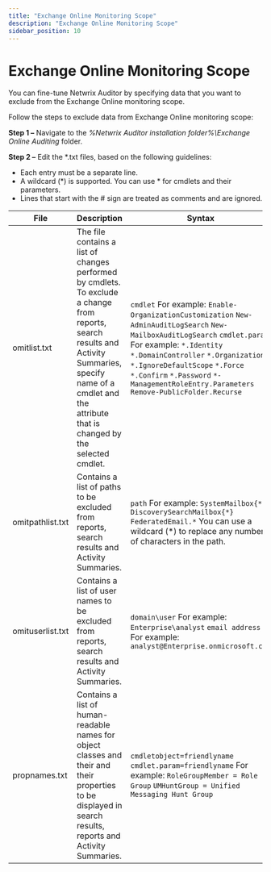 ```yaml
---
title: "Exchange Online Monitoring Scope"
description: "Exchange Online Monitoring Scope"
sidebar_position: 10
---
```


# Exchange Online Monitoring Scope

You can fine-tune Netwrix Auditor by specifying data that you want to exclude from the Exchange
Online monitoring scope.

Follow the steps to exclude data from Exchange Online monitoring scope:

**Step 1 –** Navigate to the _%Netwrix Auditor installation folder%\Exchange Online Auditing_
folder.

**Step 2 –** Edit the \*.txt files, based on the following guidelines:

- Each entry must be a separate line.
- A wildcard (\*) is supported. You can use \* for cmdlets and their parameters.
- Lines that start with the # sign are treated as comments and are ignored.

| File             | Description                                                                                                                                                                                                           | Syntax                                                                                                                                                                                                                                                                                                                   |
| ---------------- | --------------------------------------------------------------------------------------------------------------------------------------------------------------------------------------------------------------------- | ------------------------------------------------------------------------------------------------------------------------------------------------------------------------------------------------------------------------------------------------------------------------------------------------------------------------ |
| omitlist.txt     | The file contains a list of changes performed by cmdlets. To exclude a change from reports, search results and Activity Summaries, specify name of a cmdlet and the attribute that is changed by the selected cmdlet. | `cmdlet` For example: `Enable-OrganizationCustomization` `New-AdminAuditLogSearch` `New-MailboxAuditLogSearch` `cmdlet.param` For example: `*.Identity` `*.DomainController` `*.Organization` `*.IgnoreDefaultScope` `*.Force` `*.Confirm` `*.Password` `*-ManagementRoleEntry.Parameters` `Remove-PublicFolder.Recurse` |
| omitpathlist.txt | Contains a list of paths to be excluded from reports, search results and Activity Summaries.                                                                                                                          | `path` For example: `SystemMailbox{*}` `DiscoverySearchMailbox{*}` `FederatedEmail.*` You can use a wildcard (\*) to replace any number of characters in the path.                                                                                                                                                       |
| omituserlist.txt | Contains a list of user names to be excluded from reports, search results and Activity Summaries.                                                                                                                     | `domain\user` For example: `Enterprise\analyst` `email address` For example: `analyst@Enterprise.onmicrosoft.com`                                                                                                                                                                                                        |
| propnames.txt    | Contains a list of human-readable names for object classes and their and their properties to be displayed in search results, reports and Activity Summaries.                                                          | `cmdletobject=friendlyname` `cmdlet.param=friendlyname` For example: `RoleGroupMember = Role Group` `UMHuntGroup = Unified Messaging Hunt Group`                                                                                                                                                                         |
